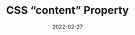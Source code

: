 ---
date: 2022-02-27
draft: true
publisher: max_ability
tags:
  - css
target_url: https://www.maxability.co.in/2022/02/27/css-content-property/
title: CSS “content” Property
---